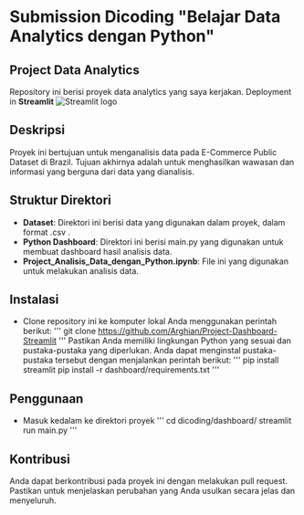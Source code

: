 # Submission Dicoding "Belajar Data Analytics dengan Python"

## Project Data Analytics

Repository ini berisi proyek data analytics yang saya kerjakan. Deployment in **Streamlit** <img src="https://user-images.githubusercontent.com/7164864/217935870-c0bc60a3-6fc0-4047-b011-7b4c59488c91.png" alt="Streamlit logo"></img>

## Deskripsi

Proyek ini bertujuan untuk menganalisis data pada E-Commerce Public Dataset di Brazil. Tujuan akhirnya adalah untuk menghasilkan wawasan dan informasi yang berguna dari data yang dianalisis.

## Struktur Direktori

- **Dataset**: Direktori ini berisi data yang digunakan dalam proyek, dalam format .csv .
- **Python Dashboard**: Direktori ini berisi main.py yang digunakan untuk membuat dashboard hasil analisis data.
- **Project_Analisis_Data_dengan_Python.ipynb**: File ini yang digunakan untuk melakukan analisis data.

## Instalasi

- Clone repository ini ke komputer lokal Anda menggunakan perintah berikut:
'''
git clone https://github.com/Arghian/Project-Dashboard-Streamlit
'''
Pastikan Anda memiliki lingkungan Python yang sesuai dan pustaka-pustaka yang diperlukan. Anda dapat menginstal pustaka-pustaka tersebut dengan menjalankan perintah berikut:
'''
pip install streamlit
pip install -r dashboard/requirements.txt
'''

## Penggunaan

- Masuk kedalam ke direktori proyek
'''
cd dicoding/dashboard/
streamlit run main.py
'''



## Kontribusi

Anda dapat berkontribusi pada proyek ini dengan melakukan pull request. Pastikan untuk menjelaskan perubahan yang Anda usulkan secara jelas dan menyeluruh.
